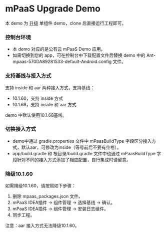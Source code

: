 # mPaaS Upgrade Demo

本 demo 为 [升级](https://help.aliyun.com/document_detail/112683.html?spm=a2c4g.11186623.6.912.6a4f28c4HagR6O) 单组件 demo，clone 后直接运行工程即可。

### 控制台环境

- 本 demo 对应的是公有云 mPaaS Demo 应用。
- 如需切换到您的 app，可在控制台中下载配置文件后替换 demo 中的 Ant-mpaas-570DA89281533-default-Android.config 文件。

### 支持基线与接入方式
支持 inside 和 aar 两种接入方式，支持基线：

- 10.1.60，支持 inside 方式
- 10.1.68，支持 inside 和 aar 方式
 
demo 中默认使用10.1.68基线。

### 切换接入方式

- demo中通过 gradle.properties 文件中 mPaasBuildType 字段区分接入方式，默认aar，可修改为inside（等号前后不要有空格）。
- app/build.gradle 和 根目录/build.gradle 文件中也通过 mPaasBuildType 字段针对不同的接入方式添加了相应配置，自行集成时请留意。

### 降级10.1.60
如需降级10.1.60，请按照如下步骤：

1. 删除 mpaas_packages.json 文件。
2. mPaaS IDEA插件 -> 组件管理 -> 选择基线 -> 确认。
3. mPaaS IDEA插件 -> 组件管理 -> 安装日志组件。
4. 同步工程。

注意：aar 接入方式无法降级10.1.60。
